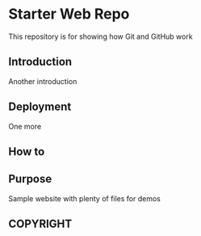 # Starter Web Repo

This repository is for showing how Git and GitHub work

## Introduction

Another introduction

## Deployment

One more

## How to

## Purpose

Sample website with plenty of files for demos

## COPYRIGHT